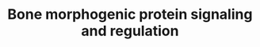 ---
annotations:
- id: PW:0000330
  parent: signaling pathway
  type: Pathway Ontology
  value: Bone morphogenetic proteins signaling pathway
authors:
- Andra
- Khanspers
- MaintBot
- AlexanderPico
- Vfunari
- Babikerosman
- MartijnVanIersel
- MirellaKalafati
- Eweitz
- Egonw
citedin: ''
communities:
- ONTOX
description: '"BMP signals are mediated by type I and II BMP receptors and their downstream
  molecules Smad1, 5 and 8. Phosphorylated Smad1, 5 and 8 proteins form a complex
  with Smad4 and then are translocated into the nucleus where they interact with other
  transcription factors, such as Runx2 in osteoblasts." [Chen 2004](http://www.ncbi.nlm.nih.gov/pubmed/15621726
  ).  Proteins on this pathway have targeted assays available via the [CPTAC Assay
  Portal](https://assays.cancer.gov/available_assays?wp_id=WP1425).'
last-edited: 2025-11-01
ndex: b50a2994-8b62-11eb-9e72-0ac135e8bacf
organisms:
- Homo sapiens
redirect_from:
- /index.php/Pathway:WP1425
- /instance/WP1425
- /instance/WP1425_r141002
revision: r141002
schema-jsonld:
- '@context': https://schema.org/
  '@id': https://wikipathways.github.io/pathways/WP1425.html
  '@type': Dataset
  creator:
    '@type': Organization
    name: WikiPathways
  description: '"BMP signals are mediated by type I and II BMP receptors and their
    downstream molecules Smad1, 5 and 8. Phosphorylated Smad1, 5 and 8 proteins form
    a complex with Smad4 and then are translocated into the nucleus where they interact
    with other transcription factors, such as Runx2 in osteoblasts." [Chen 2004](http://www.ncbi.nlm.nih.gov/pubmed/15621726
    ).  Proteins on this pathway have targeted assays available via the [CPTAC Assay
    Portal](https://assays.cancer.gov/available_assays?wp_id=WP1425).'
  keywords:
  - BMP2
  - BMPR1A
  - BMPR1B
  - BMPR2
  - NOG
  - RUNX2
  - SMAD1
  - SMAD4
  - SMAD6
  - SMURF1
  - TOB1
  - TOB2
  license: CC0
  name: Bone morphogenic protein signaling and regulation
seo: CreativeWork
title: Bone morphogenic protein signaling and regulation
wpid: WP1425
---